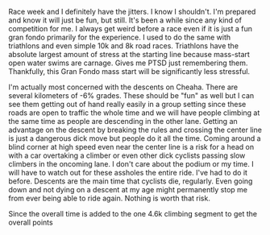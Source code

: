 Race week and I definitely have the jitters. I know I shouldn't. I'm prepared and know it will just be fun, but still. It's been a while since any kind of competition for me. I always get weird before a race even if it is just a fun gran fondo primarily for the experience. I used to do the same with triathlons and even simple 10k and 8k road races. Triathlons have the absolute largest amount of stress at the starting line because mass-start open water swims are carnage. Gives me PTSD just remembering them. Thankfully, this Gran Fondo mass start will be significantly less stressful.

I'm actually most concerned with the descents on Cheaha. There are several kilometers of -6% grades. These should be "fun" as well but I can see them getting out of hand really easily in a group setting since these roads are open to traffic the whole time and we will have people climbing at the same time as people are descending in the other lane. Getting an advantage on the descent by breaking the rules and crossing the center line is just a dangerous dick move but people do it all the time. Coming around a blind corner at high speed even near the center line is a risk for a head on with a car overtaking a climber or even other dick cyclists passing slow climbers in the oncoming lane. I don't care about the podium or my time. I will have to watch out for these assholes the entire ride. I've had to do it before. Descents are the main time that cyclists die, regularly. Even going down and not dying on a descent at my age might permanently stop me from ever being able to ride again. Nothing is worth that risk.



Since the overall time is added to the one 4.6k climbing segment to get the overall points